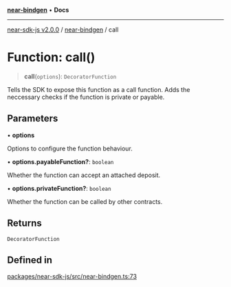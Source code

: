 [**near-bindgen**](../README.md) • **Docs**

***

[near-sdk-js v2.0.0](../../packages.md) / [near-bindgen](../README.md) / call

# Function: call()

> **call**(`options`): `DecoratorFunction`

Tells the SDK to expose this function as a call function.
Adds the neccessary checks if the function is private or payable.

## Parameters

• **options**

Options to configure the function behaviour.

• **options.payableFunction?**: `boolean`

Whether the function can accept an attached deposit.

• **options.privateFunction?**: `boolean`

Whether the function can be called by other contracts.

## Returns

`DecoratorFunction`

## Defined in

[packages/near-sdk-js/src/near-bindgen.ts:73](https://github.com/dim-daskalov/near-sdk-js/blob/7e00e38bf9adddbe759a3d4d474ca9731ec4052b/packages/near-sdk-js/src/near-bindgen.ts#L73)
